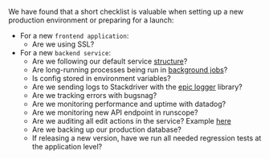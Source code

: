 We have found that a short checklist is valuable when setting up a new production environment or preparing for a launch:

- For a new `frontend application`:
  - Are we using SSL?
- For a new `backend service`:
  - Are we following our default service [structure](https://docs.google.com/document/d/1HJnk8cqvblyW6NOGN6xkSsWVvtMmYBrumfXN145ZTL4/edit#heading=h.gdbmzxpjdr5r)?
  - Are long-running processes being run in [background jobs](https://docs.google.com/document/d/1HJnk8cqvblyW6NOGN6xkSsWVvtMmYBrumfXN145ZTL4/edit#heading=h.kr4s147l12xl)?
  - Is config stored in environment variables?
  - Are we sending logs to Stackdriver with the [epic logger](https://www.npmjs.com/package/@andela/logger) library?
  - Are we tracking errors with bugsnag?
  - Are we monitoring performance and uptime with datadog?
  - Are we monitoring new API endpoint in runscope?
  - Are we auditing all edit actions in the service? Example [here](https://docs.google.com/document/d/1HJnk8cqvblyW6NOGN6xkSsWVvtMmYBrumfXN145ZTL4/edit#heading=h.qwit764xu5h)
  - Are we backing up our production database?
  - If releasing a new version, have we run all needed regression tests at the application level?
